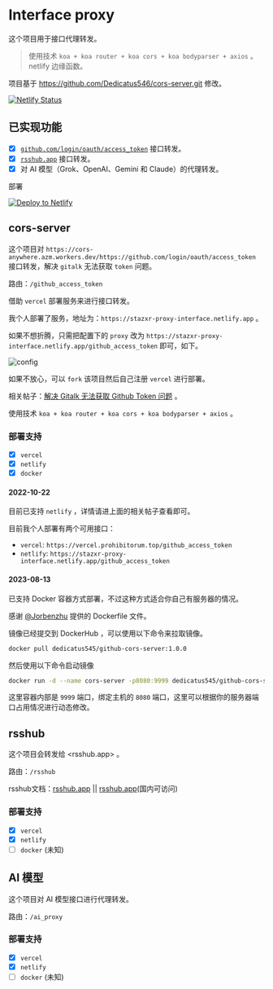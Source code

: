 # Interface proxy

这个项目用于接口代理转发。

> 使用技术 `koa + koa router + koa cors + koa bodyparser + axios` 。
> netlify 边缘函数。

项目基于 <https://github.com/Dedicatus546/cors-server.git> 修改。

[![Netlify Status](https://api.netlify.com/api/v1/badges/dd25daa3-d576-4164-9bb3-f3748a91df81/deploy-status)](https://app.netlify.com/sites/gitalk-stazxr/deploys)

## 已实现功能

- [x] [`github.com/login/oauth/access_token`](#cors-server) 接口转发。
- [x] [`rsshub.app`](#rsshub) 接口转发。
- [x] 对 AI 模型（Grok、OpenAI、Gemini 和 Claude）的代理转发。

部署

[![Deploy to Netlify](https://www.netlify.com/img/deploy/button.svg)](https://app.netlify.com/start/deploy?repository=https://github.com/talentestors/proxy-interface)

## cors-server

这个项目对 `https://cors-anywhere.azm.workers.dev/https://github.com/login/oauth/access_token` 接口转发，解决 `gitalk` 无法获取 `token` 问题。

路由：`/github_access_token`

借助 `vercel` 部署服务来进行接口转发。

我个人部署了服务，地址为：`https://stazxr-proxy-interface.netlify.app` 。

如果不想折腾，只需把配置下的 `proxy` 改为 `https://stazxr-proxy-interface.netlify.app/github_access_token` 即可，如下。

![config](https://fastly.jsdelivr.net/gh/Dedicatus546/image@main/2022/07/26/202207261450438.avif)

如果不放心，可以 `fork` 该项目然后自己注册 `vercel` 进行部署。

相关帖子：[解决 Gitalk 无法获取 Github Token 问题](https://prohibitorum.top/7cc2c97a15b4.html) 。

使用技术 `koa + koa router + koa cors + koa bodyparser + axios` 。

### 部署支持

- [x] `vercel`
- [x] `netlify`
- [x] `docker`

#### 2022-10-22

目前已支持 `netlify` ，详情请进上面的相关帖子查看即可。

目前我个人部署有两个可用接口：

- `vercel`: `https://vercel.prohibitorum.top/github_access_token`
- `netlify`: `https://stazxr-proxy-interface.netlify.app/github_access_token`

#### 2023-08-13

已支持 Docker 容器方式部署，不过这种方式适合你自己有服务器的情况。

感谢 [@Jorbenzhu](https://github.com/jorben) 提供的 Dockerfile 文件。

镜像已经提交到 DockerHub ，可以使用以下命令来拉取镜像。

```bash
docker pull dedicatus545/github-cors-server:1.0.0
```

然后使用以下命令启动镜像

```bash
docker run -d --name cors-server -p8080:9999 dedicatus545/github-cors-server:1.0.0
```

这里容器内部是 `9999` 端口，绑定主机的 `8080` 端口，这里可以根据你的服务器端口占用情况进行动态修改。

## rsshub

这个项目会转发给 <rsshub.app> 。

路由：`/rsshub`

rsshub文档：[rsshub.app](https://docs.rsshub.app/) || [rsshub.app](https://rsshub.netlify.app/)(国内可访问)

### 部署支持

- [x] `vercel`
- [x] `netlify`
- [ ] `docker` (未知)

## AI 模型

这个项目对 AI 模型接口进行代理转发。

路由：`/ai_proxy`

### 部署支持

- [x] `vercel`
- [x] `netlify`
- [ ] `docker` (未知)
